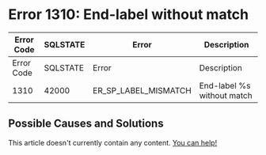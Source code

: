 
# Error 1310: End-label without match


| Error Code | SQLSTATE | Error | Description |
| --- | --- | --- | --- |
| Error Code | SQLSTATE | Error | Description |
| 1310 | 42000 | ER_SP_LABEL_MISMATCH | End-label %s without match |




## Possible Causes and Solutions


This article doesn't currently contain any content. [You can help!](/kb/en/writing-and-editing-knowledge-base-articles/)

